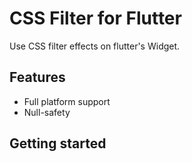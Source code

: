 # CSS Filter for Flutter

Use CSS filter effects on flutter's Widget.

## Features

- Full platform support
- Null-safety

## Getting started



```dart

```